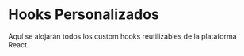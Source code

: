 # Hooks Personalizados

Aquí se alojarán todos los custom hooks reutilizables de la plataforma React. 